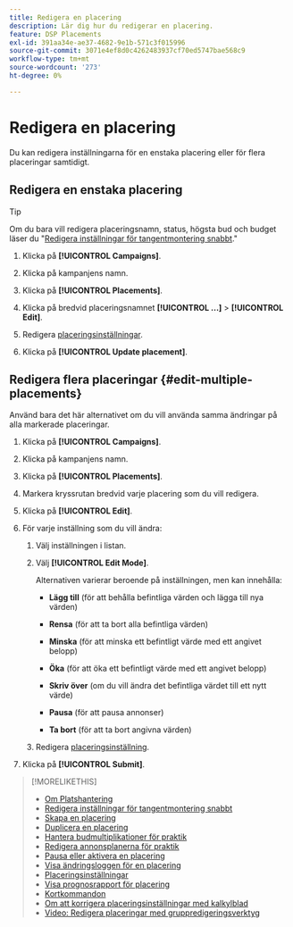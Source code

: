 ```yaml
---
title: Redigera en placering
description: Lär dig hur du redigerar en placering.
feature: DSP Placements
exl-id: 391aa34e-ae37-4682-9e1b-571c3f015996
source-git-commit: 3071e4ef8d0c4262483937cf70ed5747bae568c9
workflow-type: tm+mt
source-wordcount: '273'
ht-degree: 0%

---
```


# Redigera en placering

Du kan redigera inställningarna för en enstaka placering eller för flera placeringar samtidigt.

<!-- Some placements don't have this option. Clarify which placement types aren't eligible -- is it PG placements, or all placements using private inventory? And anything else? -->

## Redigera en enstaka placering

>[!TIP]
>
> Om du bara vill redigera placeringsnamn, status, högsta bud och budget läser du &quot;[Redigera inställningar för tangentmontering snabbt](/help/dsp/campaign-management/placements/placement-quick-edit.md).&quot;

1. Klicka på **[!UICONTROL Campaigns]**.

1. Klicka på kampanjens namn.

1. Klicka på **[!UICONTROL Placements]**.

1. Klicka på bredvid placeringsnamnet  **[!UICONTROL ...]** > **[!UICONTROL Edit]**.

1. Redigera [placeringsinställningar](placement-settings.md).

1. Klicka på **[!UICONTROL Update placement]**.

## Redigera flera placeringar {#edit-multiple-placements}

Använd bara det här alternativet om du vill använda samma ändringar på alla markerade placeringar.

1. Klicka på **[!UICONTROL Campaigns]**.

1. Klicka på kampanjens namn.

1. Klicka på **[!UICONTROL Placements]**.

1. Markera kryssrutan bredvid varje placering som du vill redigera.

1. Klicka på **[!UICONTROL Edit]**.

1. För varje inställning som du vill ändra:

   1. Välj inställningen i listan.

   1. Välj **[!UICONTROL Edit Mode]**.

      Alternativen varierar beroende på inställningen, men kan innehålla:

      * **Lägg till** (för att behålla befintliga värden och lägga till nya värden)

      * **Rensa** (för att ta bort alla befintliga värden)

      * **Minska** (för att minska ett befintligt värde med ett angivet belopp)

      * **Öka** (för att öka ett befintligt värde med ett angivet belopp)

      * **Skriv över** (om du vill ändra det befintliga värdet till ett nytt värde)

      * **Pausa** (för att pausa annonser)

      * **Ta bort** (för att ta bort angivna värden)

   1. Redigera [placeringsinställning](placement-settings.md).

1. Klicka på **[!UICONTROL Submit]**.

>[!MORELIKETHIS]
>
>* [Om Platshantering](placement-about.md)
>* [Redigera inställningar för tangentmontering snabbt](placement-quick-edit.md)
>* [Skapa en placering](placement-create.md)
>* [Duplicera en placering](placement-duplicate.md)
>* [Hantera budmultiplikationer för praktik](placement-manage-bid-multipliers.md)
>* [Redigera annonsplanerna för praktik](placement-edit-ad-schedule.md)
>* [Pausa eller aktivera en placering](placement-pause-activate.md)
>* [Visa ändringsloggen för en placering](placement-change-log.md)
>* [Placeringsinställningar](placement-settings.md)
>* [Visa prognosrapport för placering](/help/dsp/campaign-management/reports/placement-forecast.md)
>* [Kortkommandon](/help/dsp/campaign-management/reports/keyboard-shortcuts.md)
>* [Om att korrigera placeringsinställningar med kalkylblad](/help/dsp/campaign-management/qa/qa-about.md)
>* [Video: Redigera placeringar med gruppredigeringsverktyg](https://experienceleague.adobe.com/docs/advertising-learn/tutorials/dsp/bulk-edit-placement-tools.html)
